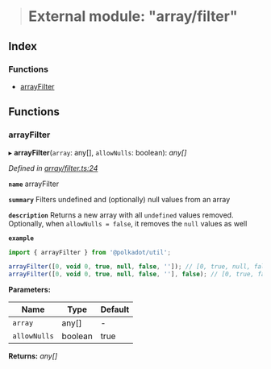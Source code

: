 > # External module: "array/filter"

## Index

### Functions

* [arrayFilter](_array_filter_.md#arrayfilter)

## Functions

###  arrayFilter

▸ **arrayFilter**(`array`: any[], `allowNulls`: boolean): *any[]*

*Defined in [array/filter.ts:24](https://github.com/polkadot-js/common/blob/aab3ed5/packages/util/src/array/filter.ts#L24)*

**`name`** arrayFilter

**`summary`** Filters undefined and (optionally) null values from an array

**`description`** 
Returns a new array with all `undefined` values removed. Optionally, when `allowNulls = false`, it removes the `null` values as well

**`example`** 
<BR>

```javascript
import { arrayFilter } from '@polkadot/util';

arrayFilter([0, void 0, true, null, false, '']); // [0, true, null, false, '']
arrayFilter([0, void 0, true, null, false, ''], false); // [0, true, false, '']
```

**Parameters:**

Name | Type | Default |
------ | ------ | ------ |
`array` | any[] | - |
`allowNulls` | boolean | true |

**Returns:** *any[]*